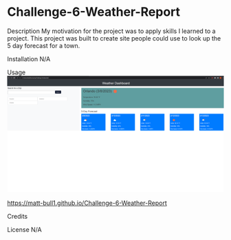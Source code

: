 # Challenge-6-Weather-Report

Description
My motivation for the project was to apply skills I learned to a project. This project was built to create site people could use to look up the 5 day forecast for a town.

Installation
N/A

Usage
![alt text](assets/screenshot.png)


https://matt-bull1.github.io/Challenge-6-Weather-Report

Credits



License
N/A
